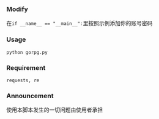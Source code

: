 ### Modify
在`if __name__ == "__main__":`里按照示例添加你的账号密码

### Usage
`python gorpg.py`


### Requirement
```
requests, re
```

### Announcement
使用本脚本发生的一切问题由使用者承担